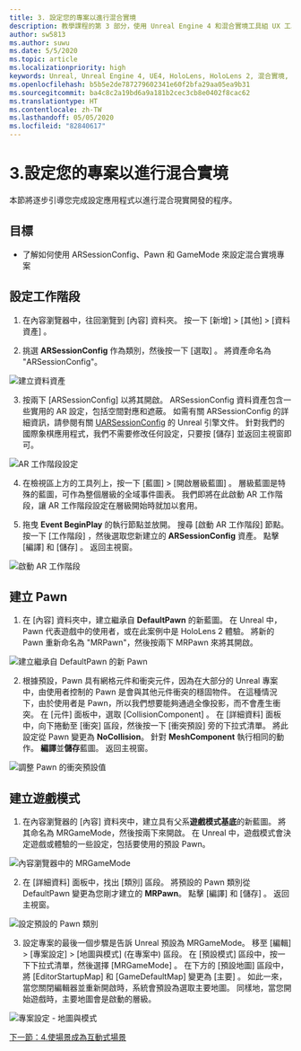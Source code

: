 ```yaml
---
title: 3. 設定您的專案以進行混合實境
description: 教學課程的第 3 部分，使用 Unreal Engine 4 和混合實境工具組 UX 工具外掛程式來建置簡單的國際象棋應用程式
author: sw5813
ms.author: suwu
ms.date: 5/5/2020
ms.topic: article
ms.localizationpriority: high
keywords: Unreal, Unreal Engine 4, UE4, HoloLens, HoloLens 2, 混合實境, 教學課程, 開始使用, mrtk, uxt, UX 工具, 文件
ms.openlocfilehash: b5b5e2de787279602341e60f2bfa29aa05ea9b31
ms.sourcegitcommit: ba4c8c2a19bd6a9a181b2cec3cb8e0402f8cac62
ms.translationtype: HT
ms.contentlocale: zh-TW
ms.lasthandoff: 05/05/2020
ms.locfileid: "82840617"
---
```

# <a name="3-setting-up-your-project-for-mixed-reality"></a>3.設定您的專案以進行混合實境

本節將逐步引導您完成設定應用程式以進行混合現實開發的程序。 

## <a name="objectives"></a>目標

* 了解如何使用 ARSessionConfig、Pawn 和 GameMode 來設定混合實境專案

## <a name="configure-the-session"></a>設定工作階段

1. 在內容瀏覽器中，往回瀏覽到 [內容]  資料夾。 按一下 [新增] > [其他] > [資料資產]  。 

2. 挑選 **ARSessionConfig** 作為類別，然後按一下 [選取]  。 將資產命名為 "ARSessionConfig"。

![建立資料資產](images/unreal-uxt/3-createasset.PNG)

3. 按兩下 [ARSessionConfig] 以將其開啟。 ARSessionConfig 資料資產包含一些實用的 AR 設定，包括空間對應和遮蔽。 如需有關 ARSessionConfig 的詳細資訊，請參閱有關 [UARSessionConfig](https://docs.unrealengine.com/en-US/API/Runtime/AugmentedReality/UARSessionConfig/index.html) 的 Unreal 引擎文件。 針對我們的國際象棋應用程式，我們不需要修改任何設定，只要按 [儲存]  並返回主視窗即可。 

![AR 工作階段設定](images/unreal-uxt/3-arsessionconfig.PNG)

4. 在檢視區上方的工具列上，按一下 [藍圖] > [開啟層級藍圖]  。 層級藍圖是特殊的藍圖，可作為整個層級的全域事件圖表。 我們即將在此啟動 AR 工作階段，讓 AR 工作階段設定在層級開始時就加以套用。  

5. 拖曳 **Event BeginPlay** 的執行節點並放開。 搜尋 [啟動 AR 工作階段]  節點。 按一下 [工作階段]  ，然後選取您新建立的 **ARSessionConfig** 資產。 點擊 [編譯]  和 [儲存]  。 返回主視窗。

![啟動 AR 工作階段](images/unreal-uxt/3-startarsession.PNG)

## <a name="create-a-pawn"></a>建立 Pawn

1.  在 [內容] 資料夾中，建立繼承自 **DefaultPawn** 的新藍圖。 在 Unreal 中，Pawn 代表遊戲中的使用者，或在此案例中是 HoloLens 2 體驗。 將新的 Pawn 重新命名為 "MRPawn"，然後按兩下 MRPawn 來將其開啟。 

![建立繼承自 DefaultPawn 的新 Pawn](images/unreal-uxt/3-defaultpawn.PNG)

2.  根據預設，Pawn 具有網格元件和衝突元件，因為在大部分的 Unreal 專案中，由使用者控制的 Pawn 是會與其他元件衝突的穩固物件。 在這種情況下，由於使用者是 Pawn，所以我們想要能夠通過全像投影，而不會產生衝突。 在 [元件] 面板中，選取 [CollisionComponent]  。 在 [詳細資料] 面板中，向下捲動至 [衝突] 區段，然後按一下 [衝突預設] 旁的下拉式清單。 將此設定從 Pawn 變更為 **NoCollision**。 針對 **MeshComponent** 執行相同的動作。 **編譯**並**儲存**藍圖。 返回主視窗。 

![調整 Pawn 的衝突預設值](images/unreal-uxt/3-nocollision.PNG)

## <a name="create-a-game-mode"></a>建立遊戲模式

1.  在內容瀏覽器的 [內容] 資料夾中，建立具有父系**遊戲模式基底**的新藍圖。 將其命名為 MRGameMode，然後按兩下來開啟。 在 Unreal 中，遊戲模式會決定遊戲或體驗的一些設定，包括要使用的預設 Pawn。 

![內容瀏覽器中的 MRGameMode](images/unreal-uxt/3-gamemode.PNG)

2.  在 [詳細資料] 面板中，找出 [類別] 區段。 將預設的 Pawn 類別從 DefaultPawn 變更為您剛才建立的 **MRPawn**。 點擊 [編譯]  和 [儲存]  。 返回主視窗。 

![設定預設的 Pawn 類別](images/unreal-uxt/3-setpawn.PNG)

3.  設定專案的最後一個步驟是告訴 Unreal 預設為 MRGameMode。 移至 [編輯] > [專案設定] > [地圖與模式] (在專案中)  區段。 在 [預設模式] 區段中，按一下下拉式清單，然後選擇 [MRGameMode]  。 在下方的 [預設地圖] 區段中，將 [EditorStartupMap]  和 [GameDefaultMap]  變更為 [主要]  。 如此一來，當您關閉編輯器並重新開啟時，系統會預設為選取主要地圖。 同樣地，當您開始遊戲時，主要地圖會是啟動的層級。 

![專案設定 - 地圖與模式](images/unreal-uxt/3-mapsandmodes.PNG)

[下一節：4.使場景成為互動式場景](unreal-uxt-ch4.md)
